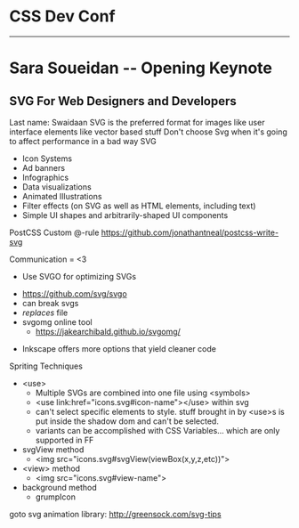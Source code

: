 # CSS Dev Conf
----------------
# Sara Soueidan -- Opening Keynote
## SVG For Web Designers and Developers

Last name: Swaidaan
SVG is the preferred format for images like user interface elements like vector based stuff
Don't choose Svg when it's going to affect performance in a bad way
SVG

  - Icon Systems
  - Ad banners
  - Infographics
  - Data visualizations
  - Animated Illustrations
  - Filter effects (on SVG as well as HTML elements, including text)
  - Simple UI shapes and arbitrarily-shaped UI components

PostCSS Custom @-rule https://github.com/jonathantneal/postcss-write-svg

Communication = <3

 - Use SVGO for optimizing SVGs
  + https://github.com/svg/svgo
  + can break svgs
  + *replaces* file 
  + svgomg online tool
    - https://jakearchibald.github.io/svgomg/
- Inkscape offers more options that yield cleaner code


Spriting Techniques 

  - \<use\> 
    + Multiple SVGs are combined into one file using \<symbols\>
    + \<use link:href="icons.svg#icon-name"\>\</use\> within svg
    + can't select specific elements to style. stuff brought in by \<use\>s is put inside the shadow dom and can't be selected.
    + variants can be accomplished with CSS Variables... which are only supported in FF
  - svgView method
    + \<img src="icons.svg#svgView(viewBox(x,y,z,etc))"\>
  - \<view\> method
    + \<img src="icons.svg#view-name"\>
  - background method
    + grumpIcon

goto svg animation library: http://greensock.com/svg-tips

